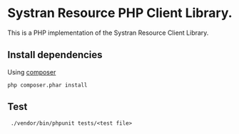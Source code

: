 Systran Resource PHP Client Library.
===================
This is a PHP implementation of the Systran Resource Client Library.


Install dependencies
-------------
Using [composer](https://getcomposer.org/)
```
php composer.phar install
```


Test
-------------
```
 ./vendor/bin/phpunit tests/<test file>